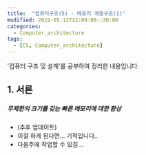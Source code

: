 ```yaml
---
title:  "컴퓨터구조(5) - 메모리 계층구조(1)"
modified: 2019-05-12T12:00:00-:30:00
categories:
  - Computer_architecture
tags:
  - [CS, Computer_architecture]
---
```


'컴퓨터 구조 및 설계'를 공부하여 정리한 내용입니다.

## 1. 서론

##### 무제한의 크기를 갖는 빠른 메모리에 대한 환상
- (추후 업데이트)
- 이걸 하게 된다면... 기적입니다..
- 다음주에 작업할 수 있길...
